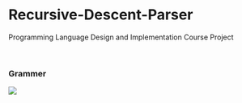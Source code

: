 Recursive-Descent-Parser
========================

Programming Language Design and Implementation Course Project

<br>

### Grammer

<img src="http://upload7.ir/images/65100344677123929908.png">
